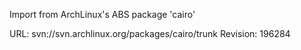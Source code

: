 Import from ArchLinux's ABS package 'cairo'

URL: svn://svn.archlinux.org/packages/cairo/trunk
Revision: 196284
